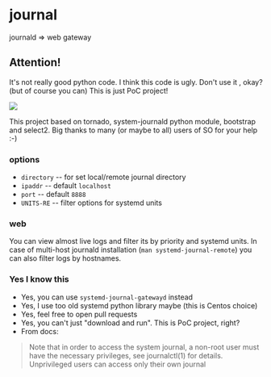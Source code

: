 # journal
journald => web gateway

## Attention!

It's not really good python code. I think this code is ugly. Don't use it , okay? (but of course you can)
This is just PoC project!

![](https://github.com/skob/journal/blob/master/screenshot.png "")

This project based on tornado, system-journald python module, bootstrap and select2. Big thanks to many (or maybe to all) users of SO for your help :-)

### options
- `directory` -- for set local/remote journal directory
- `ipaddr` -- default `localhost`
- `port` -- default `8888`
- `UNITS-RE` -- filter options for systemd units

### web
You can view almost live logs and filter its by priority and systemd units.
In case of multi-host journald installation (`man systemd-journal-remote`) you can also filter logs by hostnames.

### Yes I know this
* Yes, you can use `systemd-journal-gatewayd` instead
* Yes, I use too old systemd python library maybe (this is Centos choice)
* Yes, feel free to open pull requests
* Yes, you can't just "download and run". This is PoC project, right?
* From docs:
> Note that in order to access the system journal, a non-root user must have the necessary privileges, see journalctl(1) for details. Unprivileged users can access only their own journal
